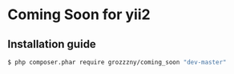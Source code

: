 Coming Soon for yii2
==============================

## Installation guide
```bash
$ php composer.phar require grozzzny/coming_soon "dev-master"
```